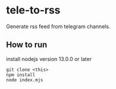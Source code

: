 # tele-to-rss
Generate rss feed from telegram channels.

## How to run

install nodejs version 13.0.0 or later

```
git clone <this>
npm install
node index.mjs
```

